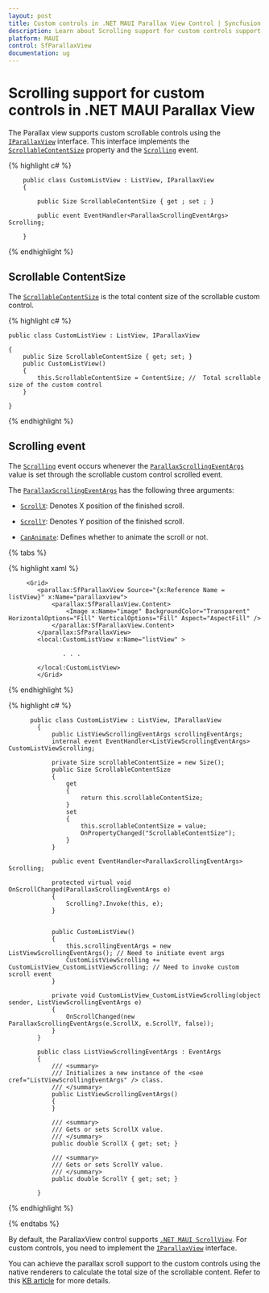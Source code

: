 ```yaml
---
layout: post
title: Custom controls in .NET MAUI Parallax View Control | Syncfusion
description: Learn about Scrolling support for custom controls support in Syncfusion .NET MAUI Parallax View (SfParallaxView) control and more.
platform: MAUI
control: SfParallaxView
documentation: ug
---
```


# Scrolling support for custom controls in .NET MAUI Parallax View

The Parallax view supports custom scrollable controls using the [`IParallaxView`]() interface. This interface implements the [`ScrollableContentSize`]() property and the [`Scrolling`]() event. 

{% highlight c# %}

        public class CustomListView : ListView, IParallaxView
        {

            public Size ScrollableContentSize { get ; set ; }

            public event EventHandler<ParallaxScrollingEventArgs> Scrolling;

        }

{% endhighlight %}                         

## Scrollable ContentSize

The [`ScrollableContentSize`]() is the total content size of the scrollable custom control.

{% highlight c# %}

    public class CustomListView : ListView, IParallaxView

    {
        public Size ScrollableContentSize { get; set; }
        public CustomListView()
        {
            this.ScrollableContentSize = ContentSize; //  Total scrollable size of the custom control
        }

    }

{% endhighlight %}

## Scrolling event

The [`Scrolling`]() event occurs whenever the [`ParallaxScrollingEventArgs`]() value is set through the scrollable custom control scrolled event.

The [`ParallaxScrollingEventArgs`]() has the following three arguments:

* [`ScrollX`](): Denotes X position of the finished scroll.

* [`ScrollY`](): Denotes Y position of the finished scroll.

* [`CanAnimate`](): Defines whether to animate the scroll or not.

{% tabs %}

{% highlight xaml %}

         <Grid>            
            <parallax:SfParallaxView Source="{x:Reference Name = listView}" x:Name="parallaxview">
                <parallax:SfParallaxView.Content>
                    <Image x:Name="image" BackgroundColor="Transparent" HorizontalOptions="Fill" VerticalOptions="Fill" Aspect="AspectFill" />
                </parallax:SfParallaxView.Content>
            </parallax:SfParallaxView>
            <local:CustomListView x:Name="listView" >
                                  
                   . . .

            </local:CustomListView>
            </Grid>

{% endhighlight %}

{% highlight c# %}

          public class CustomListView : ListView, IParallaxView
            {
                public ListViewScrollingEventArgs scrollingEventArgs;
                internal event EventHandler<ListViewScrollingEventArgs> CustomListViewScrolling;

                private Size scrollableContentSize = new Size();
                public Size ScrollableContentSize
                {
                    get
                    {
                        return this.scrollableContentSize;
                    }
                    set
                    {
                        this.scrollableContentSize = value;
                        OnPropertyChanged("ScrollableContentSize");
                    }
                }

                public event EventHandler<ParallaxScrollingEventArgs> Scrolling;

                protected virtual void OnScrollChanged(ParallaxScrollingEventArgs e)
                {
                    Scrolling?.Invoke(this, e);
                }


                public CustomListView()
                {
                    this.scrollingEventArgs = new ListViewScrollingEventArgs(); // Need to initiate event args
                    CustomListViewScrolling += CustomListView_CustomListViewScrolling; // Need to invoke custom scroll event
                }

                private void CustomListView_CustomListViewScrolling(object sender, ListViewScrollingEventArgs e)
                {
                    OnScrollChanged(new ParallaxScrollingEventArgs(e.ScrollX, e.ScrollY, false));
                }
            }

            public class ListViewScrollingEventArgs : EventArgs
            {
                /// <summary>
                /// Initializes a new instance of the <see cref="ListViewScrollingEventArgs" /> class.
                /// </summary>
                public ListViewScrollingEventArgs()
                {
                }

                /// <summary>
                /// Gets or sets ScrollX value.
                /// </summary>
                public double ScrollX { get; set; }

                /// <summary>
                /// Gets or sets ScrollY value.
                /// </summary>
                public double ScrollY { get; set; }
            
            }

{% endhighlight %}

{% endtabs %}

By default, the ParallaxView control supports [`.NET MAUI ScrollView`](). For custom controls, you need to implement the [`IParallaxView`]() interface.

You can achieve the parallax scroll support to the custom controls using the native renderers to calculate the total size of the scrollable content. Refer to this [KB article]() for more details.